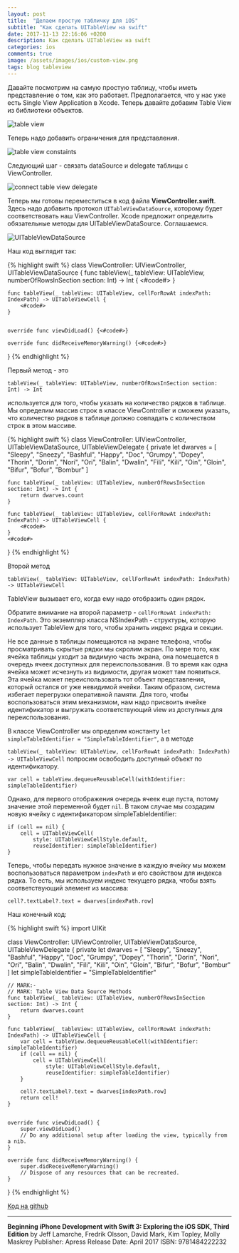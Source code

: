 ```yaml
---
layout: post
title:  "Делаем простую табличку для iOS"
subtitle: "Как сделать UITableView на swift"
date: 2017-11-13 22:16:06 +0200
description: Как сделать UITableView на swift
categories: ios
comments: true
image: /assets/images/ios/custom-view.png
tags: blog tableview
---
```


Давайте посмотрим на самую простую таблицу, чтобы иметь представление о том, как это работает. Предполагается, что у нас уже есть Single View Application в Xcode. Теперь давайте добавим Table View из библиотеки объектов.

![table view](/assets/images/ios/tableview.png)

Теперь надо добавить ограничения для представления.

![table view constaints](/assets/images/ios/tableview-constaints.png)

Следующий шаг - связать dataSource и delegate таблицы с ViewController.

![connect table view delegate](/assets/images/ios/connect-delegate.png)

Теперь мы готовы переместиться в код файла **ViewController.swift**. Здесь надо добавить протокол `UITableViewDataSource`, которому будет соответствовать наш ViewController.
Xcode предложит определить обязательные методы для UITableViewDataSource. Соглашаемся.

![UITableViewDataSource](/assets/images/ios/UITableViewDataSource.png)

Наш код выглядит так:

{% highlight swift %}
class ViewController: UIViewController, UITableViewDataSource {
    func tableView(_ tableView: UITableView, numberOfRowsInSection section: Int) -> Int {
        <#code#>
    }

    func tableView(_ tableView: UITableView, cellForRowAt indexPath: IndexPath) -> UITableViewCell {
        <#code#>
    }


    override func viewDidLoad() {<#code#>}

    override func didReceiveMemoryWarning() {<#code#>}

}
{% endhighlight %}

Первый метод - это

```tableView(_ tableView: UITableView, numberOfRowsInSection section: Int) -> Int```

используется для того, чтобы указать на количество рядков в таблице.
Мы определим массив строк в классе ViewController и сможем указать, что количество рядков в таблице должно совпадать с количеством строк в этом массиве.

{% highlight swift %}
class ViewController: UIViewController, UITableViewDataSource, UITableViewDelegate {
    private let dwarves = [
        "Sleepy", "Sneezy", "Bashful", "Happy",
        "Doc", "Grumpy", "Dopey",
        "Thorin", "Dorin", "Nori", "Ori",
        "Balin", "Dwalin", "Fili", "Kili",
        "Oin", "Gloin", "Bifur", "Bofur",
        "Bombur"
    ]

    func tableView(_ tableView: UITableView, numberOfRowsInSection section: Int) -> Int {
        return dwarves.count
    }

    func tableView(_ tableView: UITableView, cellForRowAt indexPath: IndexPath) -> UITableViewCell {
        <#code#>
    }
    <#code#>
}
{% endhighlight %}

Второй метод

```tableView(_ tableView: UITableView, cellForRowAt indexPath: IndexPath) -> UITableViewCell```

TableView вызывает его, когда ему надо отобразить один рядок.

Обратите внимание на второй параметр - `cellForRowAt indexPath: IndexPath`.  Это экземпляр класса NSIndexPath - структуры, которую использует TableView для того, чтобы хранить индекс рядка и секции.

Не все данные в таблицы помещаются на экране телефона, чтобы просматривать скрытые рядки мы скролим экран. По мере того, как ячейка таблицы уходит за видимую часть экрана, она помещается в очередь ячеек доступных для переиспользования. В то время как одна ячейка может исчезнуть из видимости, другая может там появиться. Эта ячейка может переиспользовать тот объект представления, который остался от уже невидимой ячейки. Таким образом, система избегает перегрузки оперативной памяти. Для того, чтобы воспользоваться этим механизмом, нам надо присвоить ячейке идентификатор и выгружать соответствующий view из доступных для переиспользования.

В классе ViewController мы определим константу
```let simpleTableIdentifier = "SimpleTableIdentifier"```,
а в методе

```tableView(_ tableView: UITableView, cellForRowAt indexPath: IndexPath) -> UITableViewCell```
попросим освободить доступный объект по идентификатору.

```var cell = tableView.dequeueReusableCell(withIdentifier: simpleTableIdentifier)```

Однако, для первого отображения очередь ячеек еще пуста, потому значение этой переменной будет `nil`. В таком случае мы создадим новую ячейку с идентификатором simpleTableIdentifier:

```
if (cell == nil) {
    cell = UITableViewCell(
        style: UITableViewCellStyle.default,
        reuseIdentifier: simpleTableIdentifier)
}
```

Теперь, чтобы передать нужное значение в каждую ячейку мы можем воспользоваться параметром `indexPath` и его свойством для индекса рядка. То есть, мы используем индекс текущего рядка, чтобы взять соответствующий элемент из массива:

```
cell?.textLabel?.text = dwarves[indexPath.row]
```

Наш конечный код:

{% highlight swift %}
import UIKit

class ViewController: UIViewController, UITableViewDataSource, UITableViewDelegate {
    private let dwarves = [
        "Sleepy", "Sneezy", "Bashful", "Happy",
        "Doc", "Grumpy", "Dopey",
        "Thorin", "Dorin", "Nori", "Ori",
        "Balin", "Dwalin", "Fili", "Kili",
        "Oin", "Gloin", "Bifur", "Bofur",
        "Bombur"
    ]
    let simpleTableIdentifier = "SimpleTableIdentifier"

    // MARK:-
    // MARK: Table View Data Source Methods
    func tableView(_ tableView: UITableView, numberOfRowsInSection section: Int) -> Int {
        return dwarves.count
    }

    func tableView(_ tableView: UITableView, cellForRowAt indexPath: IndexPath) -> UITableViewCell {
        var cell = tableView.dequeueReusableCell(withIdentifier: simpleTableIdentifier)
        if (cell == nil) {
            cell = UITableViewCell(
                style: UITableViewCellStyle.default,
                reuseIdentifier: simpleTableIdentifier)
        }

        cell?.textLabel?.text = dwarves[indexPath.row]
        return cell!
    }


    override func viewDidLoad() {
        super.viewDidLoad()
        // Do any additional setup after loading the view, typically from a nib.
    }

    override func didReceiveMemoryWarning() {
        super.didReceiveMemoryWarning()
        // Dispose of any resources that can be recreated.
    }

}
{% endhighlight %}

[Код на github](https://github.com/zhukovka/iosProject/tree/simple-tableview)

---
**Beginning iPhone Development with Swift 3: Exploring the iOS SDK, Third Edition**
by Jeff Lamarche, Fredrik Olsson, David Mark, Kim Topley, Molly Maskrey
Publisher: Apress
Release Date: April 2017
ISBN: 9781484222232